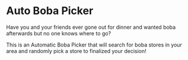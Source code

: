 # Auto Boba Picker

Have you and your friends ever gone out for dinner and wanted boba afterwards but no one knows where to go?

This is an Automatic Boba Picker that will search for boba stores in your area and randomly pick a store to finalized your decision!
